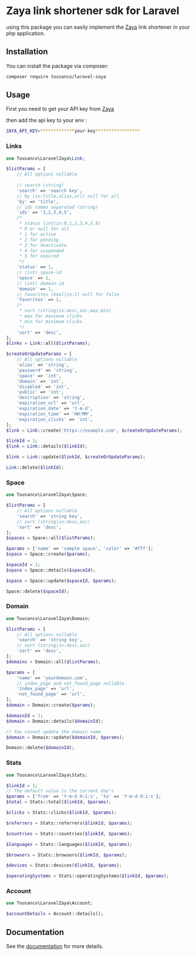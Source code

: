 # Zaya link shortener sdk for Laravel
using this package you can easily implement the [Zaya](https://zaya.io) link shortener in your php application.
## Installation

You can install the package via composer:
```bash
composer require tousanco/laravel-zaya
```
## Usage
First you need to get your API key from [Zaya](https://zaya.io/developers/api)

then add the api key to your env :
```bash
ZAYA_API_KEY=*************your-key*****************
```
### Links
```php
use Tousanco\LaravelZaya\Link;

$listParams = [
    // All options nullable
    
    // search (string)
    'search' => 'search key',
    // by (in:title,alias,url) null for all.
    'by' => 'title',
    // ids comma separated (string)
    'ids' => '1,2,3,4,5',
    /*
     * status (int|in:0,1,2,3,4,5,6)
     * 0 or null for all
     * 1 for active
     * 2 for pending
     * 3 for deactivate
     * 4 for suspended
     * 5 for expired 
     */
    'status' => 1,
    // (int) space-id
    'space' => 1,
    // (int) domain-id
    'domain' => 1,
    // favorites (bool|in:1) null for false
    'favorites' => 1,
    /*
     * sort (string|in:desc,asc,max,min)
     * max for maximum clicks
     * min for minimum clicks
     */
    'sort' => 'desc',
];
$links = Link::all($listParams);

$createOrUpdateParams = [
    // All options nullable
    'alias' => 'string',
    'password' => 'string',
    'space' => 'int',
    'domain' => 'int',
    'disabled' => 'int',
    'public' => 'int',
    'description' => 'string',
    'expiration_url' => 'url',
    'expiration_date' => 'Y-m-d',
    'expiration_time' => 'HH:MM',
    'expiration_clicks' => 'int',
];
$link = Link::create('https://example.com', $createOrUpdateParams);

$linkId = 1;
$link = Link::details($linkId);

$link = Link::update($linkId, $createOrUpdateParams);

Link::delete($linkId);
```
### Space
```php
use Tousanco\LaravelZaya\Space;

$listParams = [
    // All options nullable
    'search' => 'string key',
    // sort (string|in:desc,asc)
    'sort' => 'desc',
];
$spaces = Space::all($listParams);

$params = ['name' => 'sample space', 'color' => '#fff'];
$space = Space::create($params);

$spaceId = 1;
$space = Space::details($spaceId);

$space = Space::update($spaceId, $params);

Space::delete($spaceId);
```
### Domain
```php
use Tousanco\LaravelZaya\Domain;

$listParams = [
    // All options nullable
    'search' => 'string key',
    // sort (string|in:desc,asc)
    'sort' => 'desc',
];
$domains = Domain::all($listParams);

$params = [
    'name' => 'yourdomain.com',
    // index_page and not_found_page nullable.
    'index_page' => 'url',
    'not_found_page' => 'url',
];
$domain = Domain::create($params);

$domainId = 1;
$domain = Domain::details($domainId);

// You cannot update the domain name
$domain = Domain::update($domainId, $params);

Domain::delete($domainId);
```
### Stats
```php
use Tousanco\LaravelZaya\Stats;

$linkId = 1;
// The default value is the current day's
$params = ['from' => 'Y-m-d H:i:s', 'to' => 'Y-m-d H:i:s'];
$total = Stats::total($linkId, $params);

$clicks = Stats::clicks($linkId, $params);

$referrers = Stats::referrers($linkId, $params);

$countries = Stats::countries($linkId, $params);

$languages = Stats::languages($linkId, $params);

$browsers = Stats::browsers($linkId, $params);

$devices = Stats::devices($linkId, $params);

$operatingSystems = Stats::operatingSystems($linkId, $params);
```
### Account
```php
use Tousanco\LaravelZaya\Account;

$accountDetails = Account::details();
```
## Documentation
See the [documentation](https://zaya.io/developers) for more details.